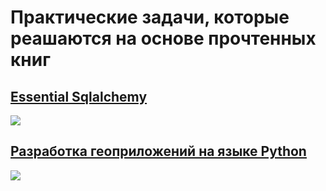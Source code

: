 # Практические задачи, которые реашаются на основе прочтенных книг

## [Essential Sqlalchemy](./essential_sqlalchemy)
![](https://learning.oreilly.com/library/cover/9780596516147/250w/)
## [Разработка геоприложений на языке Python](./python_geospatial_developmen)
![](https://dmkpress.com/images/cms/thumbs/a5b0aeaa3fa7d6e58d75710c18673bd7ec6d5f6d/978-5-97060-437-3-new_270_369_jpg__100.jpg)